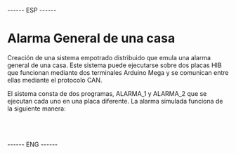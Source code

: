 ------ ESP ------
# Alarma General de una casa

Creación de una sistema empotrado distribuido que emula una alarma general de una casa.
Este sistema puede ejecutarse sobre dos placas HIB que funcionan mediante dos terminales Arduino Mega y se comunican entre ellas
mediante el protocolo CAN.

El sistema consta de dos programas, ALARMA_1 y ALARMA_2 que se ejecutan cada uno en una placa diferente. La alarma simulada funciona de la
siguiente manera:



<br>
<br>
<br>
------ ENG ------
